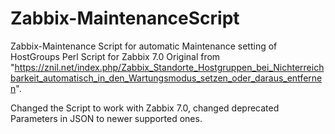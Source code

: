 # Zabbix-MaintenanceScript

Zabbix-Maintenance Script for automatic Maintenance setting of HostGroups Perl Script for Zabbix 7.0
Original from "https://znil.net/index.php/Zabbix_Standorte_Hostgruppen_bei_Nichterreichbarkeit_automatisch_in_den_Wartungsmodus_setzen_oder_daraus_entfernen".

Changed the Script to work with Zabbix 7.0, changed deprecated Parameters in JSON to newer supported ones.
